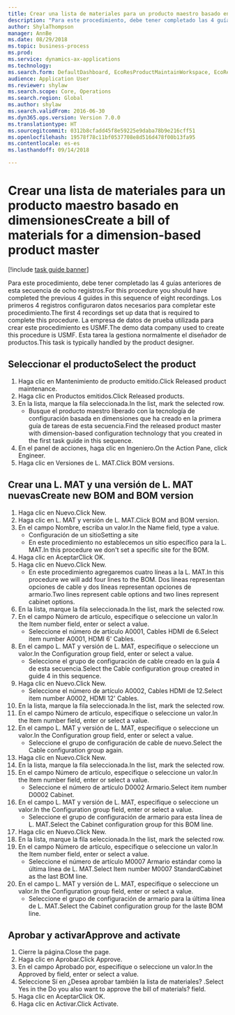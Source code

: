```yaml
--- 
title: Crear una lista de materiales para un producto maestro basado en dimensiones
description: "Para este procedimiento, debe tener completado las 4 guías anteriores de esta secuencia de ocho registros."
author: ShylaThompson
manager: AnnBe
ms.date: 08/29/2018
ms.topic: business-process
ms.prod: 
ms.service: dynamics-ax-applications
ms.technology: 
ms.search.form: DefaultDashboard, EcoResProductMaintainWorkspace, EcoResProductOpenCasesFormPart, EcoResProductDetailsExtended, BOMConsistOf, BOMTable, InventItemIdLookupSimple, HcmWorkerLookUp
audience: Application User
ms.reviewer: shylaw
ms.search.scope: Core, Operations
ms.search.region: Global
ms.author: shylaw
ms.search.validFrom: 2016-06-30
ms.dyn365.ops.version: Version 7.0.0
ms.translationtype: HT
ms.sourcegitcommit: 0312b8cfadd45f8e59225e9daba78b9e216cff51
ms.openlocfilehash: 19578f78c11bf0537708e8d516d478f00b13fa95
ms.contentlocale: es-es
ms.lasthandoff: 09/14/2018

---
```

# <a name="create-a-bill-of-materials-for-a-dimension-based-product-master"></a><span data-ttu-id="fa33e-103">Crear una lista de materiales para un producto maestro basado en dimensiones</span><span class="sxs-lookup"><span data-stu-id="fa33e-103">Create a bill of materials for a dimension-based product master</span></span>

[!include [task guide banner](../../includes/task-guide-banner.md)]

<span data-ttu-id="fa33e-104">Para este procedimiento, debe tener completado las 4 guías anteriores de esta secuencia de ocho registros.</span><span class="sxs-lookup"><span data-stu-id="fa33e-104">For this procedure you should have completed the previous 4 guides in this sequence of eight recordings.</span></span> <span data-ttu-id="fa33e-105">Los primeros 4 registros configuraron datos necesarios para completar este procedimiento.</span><span class="sxs-lookup"><span data-stu-id="fa33e-105">The first 4 recordings set up data that is required to complete this procedure.</span></span> <span data-ttu-id="fa33e-106">La empresa de datos de prueba utilizada para crear este procedimiento es USMF.</span><span class="sxs-lookup"><span data-stu-id="fa33e-106">The demo data company used to create this procedure is USMF.</span></span> <span data-ttu-id="fa33e-107">Esta tarea la gestiona normalmente el diseñador de productos.</span><span class="sxs-lookup"><span data-stu-id="fa33e-107">This task is typically handled by the product designer.</span></span>


## <a name="select-the-product"></a><span data-ttu-id="fa33e-108">Seleccionar el producto</span><span class="sxs-lookup"><span data-stu-id="fa33e-108">Select the product</span></span>
1. <span data-ttu-id="fa33e-109">Haga clic en Mantenimiento de producto emitido.</span><span class="sxs-lookup"><span data-stu-id="fa33e-109">Click Released product maintenance.</span></span>
2. <span data-ttu-id="fa33e-110">Haga clic en Productos emitidos.</span><span class="sxs-lookup"><span data-stu-id="fa33e-110">Click Released products.</span></span>
3. <span data-ttu-id="fa33e-111">En la lista, marque la fila seleccionada.</span><span class="sxs-lookup"><span data-stu-id="fa33e-111">In the list, mark the selected row.</span></span>
    * <span data-ttu-id="fa33e-112">Busque el producto maestro liberado con la tecnología de configuración basada en dimensiones que ha creado en la primera guía de tareas de esta secuencia.</span><span class="sxs-lookup"><span data-stu-id="fa33e-112">Find the released product master with dimension-based configuration technology that you created in the first task guide in this sequence.</span></span>  
4. <span data-ttu-id="fa33e-113">En el panel de acciones, haga clic en Ingeniero.</span><span class="sxs-lookup"><span data-stu-id="fa33e-113">On the Action Pane, click Engineer.</span></span>
5. <span data-ttu-id="fa33e-114">Haga clic en Versiones de L. MAT.</span><span class="sxs-lookup"><span data-stu-id="fa33e-114">Click BOM versions.</span></span>

## <a name="create-new-bom-and-bom-version"></a><span data-ttu-id="fa33e-115">Crear una L. MAT y una versión de L. MAT nuevas</span><span class="sxs-lookup"><span data-stu-id="fa33e-115">Create new BOM and BOM version</span></span>
1. <span data-ttu-id="fa33e-116">Haga clic en Nuevo.</span><span class="sxs-lookup"><span data-stu-id="fa33e-116">Click New.</span></span>
2. <span data-ttu-id="fa33e-117">Haga clic en L. MAT y versión de L. MAT.</span><span class="sxs-lookup"><span data-stu-id="fa33e-117">Click BOM and BOM version.</span></span>
3. <span data-ttu-id="fa33e-118">En el campo Nombre, escriba un valor.</span><span class="sxs-lookup"><span data-stu-id="fa33e-118">In the Name field, type a value.</span></span>
    * <span data-ttu-id="fa33e-119">Configuración de un sitio</span><span class="sxs-lookup"><span data-stu-id="fa33e-119">Setting a site</span></span>  
    * <span data-ttu-id="fa33e-120">En este procedimiento no establecemos un sitio específico para la L. MAT.</span><span class="sxs-lookup"><span data-stu-id="fa33e-120">In this procedure we don't set a specific site for the BOM.</span></span>  
4. <span data-ttu-id="fa33e-121">Haga clic en Aceptar</span><span class="sxs-lookup"><span data-stu-id="fa33e-121">Click OK.</span></span>
5. <span data-ttu-id="fa33e-122">Haga clic en Nuevo.</span><span class="sxs-lookup"><span data-stu-id="fa33e-122">Click New.</span></span>
    * <span data-ttu-id="fa33e-123">En este procedimiento agregaremos cuatro líneas a la L. MAT.</span><span class="sxs-lookup"><span data-stu-id="fa33e-123">In this procedure we will add four lines to the BOM.</span></span> <span data-ttu-id="fa33e-124">Dos líneas representan opciones de cable y dos líneas representan opciones de armario.</span><span class="sxs-lookup"><span data-stu-id="fa33e-124">Two lines represent cable options and two lines represent cabinet options.</span></span>  
6. <span data-ttu-id="fa33e-125">En la lista, marque la fila seleccionada.</span><span class="sxs-lookup"><span data-stu-id="fa33e-125">In the list, mark the selected row.</span></span>
7. <span data-ttu-id="fa33e-126">En el campo Número de artículo, especifique o seleccione un valor.</span><span class="sxs-lookup"><span data-stu-id="fa33e-126">In the Item number field, enter or select a value.</span></span>
    * <span data-ttu-id="fa33e-127">Seleccione el número de artículo A0001, Cables HDMI de 6.</span><span class="sxs-lookup"><span data-stu-id="fa33e-127">Select item number A0001, HDMI 6' Cables.</span></span>  
8. <span data-ttu-id="fa33e-128">En el campo L. MAT y versión de L. MAT, especifique o seleccione un valor.</span><span class="sxs-lookup"><span data-stu-id="fa33e-128">In the Configuration group field, enter or select a value.</span></span>
    * <span data-ttu-id="fa33e-129">Seleccione el grupo de configuración de cable creado en la guía 4 de esta secuencia.</span><span class="sxs-lookup"><span data-stu-id="fa33e-129">Select the Cable configuration group created in guide 4 in this sequence.</span></span>  
9. <span data-ttu-id="fa33e-130">Haga clic en Nuevo.</span><span class="sxs-lookup"><span data-stu-id="fa33e-130">Click New.</span></span>
    * <span data-ttu-id="fa33e-131">Seleccione el número de artículo A0002, Cables HDMI de 12.</span><span class="sxs-lookup"><span data-stu-id="fa33e-131">Select item number A0002, HDMI 12' Cables.</span></span>  
10. <span data-ttu-id="fa33e-132">En la lista, marque la fila seleccionada.</span><span class="sxs-lookup"><span data-stu-id="fa33e-132">In the list, mark the selected row.</span></span>
11. <span data-ttu-id="fa33e-133">En el campo Número de artículo, especifique o seleccione un valor.</span><span class="sxs-lookup"><span data-stu-id="fa33e-133">In the Item number field, enter or select a value.</span></span>
12. <span data-ttu-id="fa33e-134">En el campo L. MAT y versión de L. MAT, especifique o seleccione un valor.</span><span class="sxs-lookup"><span data-stu-id="fa33e-134">In the Configuration group field, enter or select a value.</span></span>
    * <span data-ttu-id="fa33e-135">Seleccione el grupo de configuración de cable de nuevo.</span><span class="sxs-lookup"><span data-stu-id="fa33e-135">Select the Cable configuration group again.</span></span>  
13. <span data-ttu-id="fa33e-136">Haga clic en Nuevo.</span><span class="sxs-lookup"><span data-stu-id="fa33e-136">Click New.</span></span>
14. <span data-ttu-id="fa33e-137">En la lista, marque la fila seleccionada.</span><span class="sxs-lookup"><span data-stu-id="fa33e-137">In the list, mark the selected row.</span></span>
15. <span data-ttu-id="fa33e-138">En el campo Número de artículo, especifique o seleccione un valor.</span><span class="sxs-lookup"><span data-stu-id="fa33e-138">In the Item number field, enter or select a value.</span></span>
    * <span data-ttu-id="fa33e-139">Seleccione el número de artículo D0002 Armario.</span><span class="sxs-lookup"><span data-stu-id="fa33e-139">Select item number D0002 Cabinet.</span></span>  
16. <span data-ttu-id="fa33e-140">En el campo L. MAT y versión de L. MAT, especifique o seleccione un valor.</span><span class="sxs-lookup"><span data-stu-id="fa33e-140">In the Configuration group field, enter or select a value.</span></span>
    * <span data-ttu-id="fa33e-141">Seleccione el grupo de configuración de armario para esta línea de L. MAT.</span><span class="sxs-lookup"><span data-stu-id="fa33e-141">Select the Cabinet configuration group for this BOM line.</span></span>  
17. <span data-ttu-id="fa33e-142">Haga clic en Nuevo.</span><span class="sxs-lookup"><span data-stu-id="fa33e-142">Click New.</span></span>
18. <span data-ttu-id="fa33e-143">En la lista, marque la fila seleccionada.</span><span class="sxs-lookup"><span data-stu-id="fa33e-143">In the list, mark the selected row.</span></span>
19. <span data-ttu-id="fa33e-144">En el campo Número de artículo, especifique o seleccione un valor.</span><span class="sxs-lookup"><span data-stu-id="fa33e-144">In the Item number field, enter or select a value.</span></span>
    * <span data-ttu-id="fa33e-145">Seleccione el número de artículo M0007 Armario estándar como la última línea de L. MAT.</span><span class="sxs-lookup"><span data-stu-id="fa33e-145">Select Item number M0007 StandardCabinet as the last BOM line.</span></span>  
20. <span data-ttu-id="fa33e-146">En el campo L. MAT y versión de L. MAT, especifique o seleccione un valor.</span><span class="sxs-lookup"><span data-stu-id="fa33e-146">In the Configuration group field, enter or select a value.</span></span>
    * <span data-ttu-id="fa33e-147">Seleccione el grupo de configuración de armario para la última línea de L. MAT.</span><span class="sxs-lookup"><span data-stu-id="fa33e-147">Select the Cabinet configuration group for the laste BOM line.</span></span>  

## <a name="approve-and-activate"></a><span data-ttu-id="fa33e-148">Aprobar y activar</span><span class="sxs-lookup"><span data-stu-id="fa33e-148">Approve and activate</span></span>
1. <span data-ttu-id="fa33e-149">Cierre la página.</span><span class="sxs-lookup"><span data-stu-id="fa33e-149">Close the page.</span></span>
2. <span data-ttu-id="fa33e-150">Haga clic en Aprobar.</span><span class="sxs-lookup"><span data-stu-id="fa33e-150">Click Approve.</span></span>
3. <span data-ttu-id="fa33e-151">En el campo Aprobado por, especifique o seleccione un valor.</span><span class="sxs-lookup"><span data-stu-id="fa33e-151">In the Approved by field, enter or select a value.</span></span>
4. <span data-ttu-id="fa33e-152">Seleccione Sí en ¿Desea aprobar también la lista de materiales? .</span><span class="sxs-lookup"><span data-stu-id="fa33e-152">Select Yes in the Do you also want to approve the bill of materials? field.</span></span>
5. <span data-ttu-id="fa33e-153">Haga clic en Aceptar</span><span class="sxs-lookup"><span data-stu-id="fa33e-153">Click OK.</span></span>
6. <span data-ttu-id="fa33e-154">Haga clic en Activar.</span><span class="sxs-lookup"><span data-stu-id="fa33e-154">Click Activate.</span></span>


